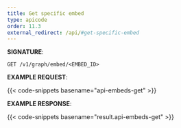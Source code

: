 ```yaml
---
title: Get specific embed
type: apicode
order: 11.3
external_redirect: /api/#get-specific-embed
---
```


**SIGNATURE**:

`GET /v1/graph/embed/<EMBED_ID>`

**EXAMPLE REQUEST**:

{{< code-snippets basename="api-embeds-get" >}}

**EXAMPLE RESPONSE**:

{{< code-snippets basename="result.api-embeds-get" >}}
